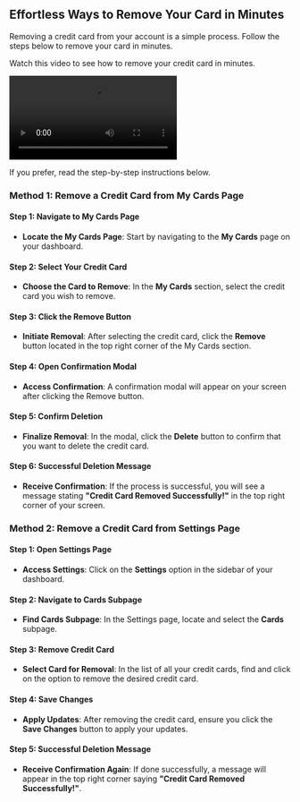 ## Effortless Ways to Remove Your Card in Minutes

Removing a credit card from your account is a simple process. Follow the steps below to remove your card in minutes.

Watch this video to see how to remove your credit card in minutes.

<video controls>
  <source src="/videos/removing-credit-card.mp4" type="video/mp4" />
  Your browser does not support the video tag.
</video>

If you prefer, read the step-by-step instructions below.

### Method 1: Remove a Credit Card from My Cards Page

#### Step 1: Navigate to My Cards Page

- **Locate the My Cards Page**: Start by navigating to the **My Cards** page on your dashboard.

#### Step 2: Select Your Credit Card

- **Choose the Card to Remove**: In the **My Cards** section, select the credit card you wish to remove.

#### Step 3: Click the Remove Button

- **Initiate Removal**: After selecting the credit card, click the **Remove** button located in the top right corner of the My Cards section.

#### Step 4: Open Confirmation Modal

- **Access Confirmation**: A confirmation modal will appear on your screen after clicking the Remove button.

#### Step 5: Confirm Deletion

- **Finalize Removal**: In the modal, click the **Delete** button to confirm that you want to delete the credit card.

#### Step 6: Successful Deletion Message

- **Receive Confirmation**: If the process is successful, you will see a message stating **"Credit Card Removed Successfully!"** in the top right corner of your screen.

### Method 2: Remove a Credit Card from Settings Page

#### Step 1: Open Settings Page

- **Access Settings**: Click on the **Settings** option in the sidebar of your dashboard.

#### Step 2: Navigate to Cards Subpage

- **Find Cards Subpage**: In the Settings page, locate and select the **Cards** subpage.

#### Step 3: Remove Credit Card

- **Select Card for Removal**: In the list of all your credit cards, find and click on the option to remove the desired credit card.

#### Step 4: Save Changes

- **Apply Updates**: After removing the credit card, ensure you click the **Save Changes** button to apply your updates.

#### Step 5: Successful Deletion Message

- **Receive Confirmation Again**: If done successfully, a message will appear in the top right corner saying **"Credit Card Removed Successfully!"**.
